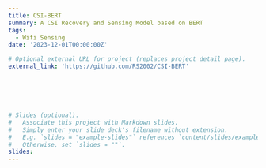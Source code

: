```yaml
---
title: CSI-BERT
summary: A CSI Recovery and Sensing Model based on BERT
tags:
  - Wifi Sensing
date: '2023-12-01T00:00:00Z'

# Optional external URL for project (replaces project detail page).
external_link: 'https://github.com/RS2002/CSI-BERT'






# Slides (optional).
#   Associate this project with Markdown slides.
#   Simply enter your slide deck's filename without extension.
#   E.g. `slides = "example-slides"` references `content/slides/example-slides.md`.
#   Otherwise, set `slides = ""`.
slides: 
---
```

